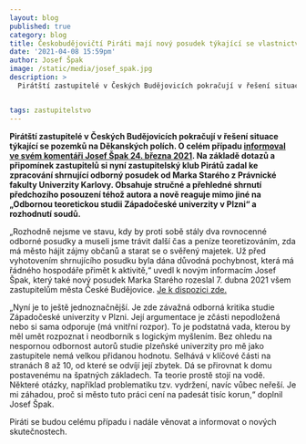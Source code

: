 ```yaml
---
layout: blog
published: true
category: blog
title: Českobudějovičtí Piráti mají nový posudek týkající se vlastnictví pozemků na Děkanských polích
date: '2021-04-08 15:59pm'
author: Josef Špak
image: /static/media/josef_spak.jpg
description: >
  Pirátští zastupitelé v Českých Budějovicích pokračují v řešení situace týkající se pozemků na Děkanských polích. O celém případu informoval ve svém komentáři Josef Špak 24. března 2021. Na základě dotazů a připomínek zastupitelů si nyní zastupitelský klub Pirátů zadal ke zpracování shrnující odborný posudek od Marka Starého z Právnické fakulty Univerzity Karlovy. Obsahuje stručné a přehledné shrnutí předchozího posouzení téhož autora a nově reaguje mimo jiné na „Odbornou teoretickou studii Západočeské univerzity v Plzni“ a rozhodnutí soudů.


tags: zastupitelstvo
---
```

**Pirátští zastupitelé v Českých Budějovicích pokračují v řešení situace týkající se pozemků na Děkanských polích. O celém případu [informoval ve svém komentáři Josef Špak 24. března 2021](/blog/2021/03/24/mesto-mozna-vlastni-pozemky-za-stovky-milionu-ale-nehlasi-se-k-nim/). Na základě dotazů a připomínek zastupitelů si nyní zastupitelský klub Pirátů zadal ke zpracování shrnující odborný posudek od Marka Starého z Právnické fakulty Univerzity Karlovy. Obsahuje stručné a přehledné shrnutí předchozího posouzení téhož autora a nově reaguje mimo jiné na „Odbornou teoretickou studii Západočeské univerzity v Plzni“ a rozhodnutí soudů.**

„Rozhodně nejsme ve stavu, kdy by proti sobě stály dva rovnocenné odborné posudky a museli jsme trávit další čas a peníze teoretizováním, zda má město hájit zájmy občanů a starat se o svěřený majetek. Už před vyhotovením shrnujícího posudku byla dána důvodná pochybnost, která má řádného hospodáře přimět k aktivitě,“ uvedl k novým informacím Josef Špak, který také nový posudek Marka Starého rozeslal 7. dubna 2021 všem zastupitelům města České Budějovice. [Je k dispozici zde.](/static/doc/DekanskyDvur.pdf)

„Nyní je to ještě jednoznačnější. Je zde závažná odborná kritika studie Západočeské univerzity v Plzni. Její argumentace je zčásti nepodložená nebo si sama odporuje (má vnitřní rozpor). To je podstatná vada, kterou by měl umět rozpoznat i neodborník s logickým myšlením. Bez ohledu na nespornou odbornost autorů studie plzeňské univerzity pro mě jako zastupitele nemá velkou přidanou hodnotu. Selhává v klíčové části na stranách 8 až 10, od které se odvíjí její zbytek. Dá se přirovnat k domu postavenému na špatných základech. Ta teorie prostě stojí na vodě. Některé otázky, například problematiku tzv. vydržení, navíc vůbec neřeší. Je mi záhadou, proč si město tuto práci cení na padesát tisíc korun,“ doplnil Josef Špak.

Piráti se budou celému případu i nadále věnovat a informovat o nových skutečnostech.


